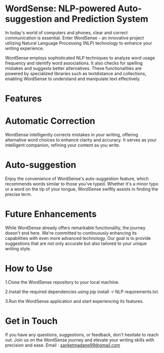 # WordSense: NLP-powered Auto-suggestion and Prediction System
In today's world of computers and phones, clear and correct communication is essential. Enter WordSense - an innovative project utilizing Natural Language Processing (NLP) technology to enhance your writing experience.

WordSense employs sophisticated NLP techniques to analyze word usage frequency and identify word associations. It also checks for spelling mistakes and suggests better alternatives. These functionalities are powered by specialized libraries such as textdistance and collections, enabling WordSense to understand and manipulate text effectively.
# Features
# Automatic Correction
WordSense intelligently corrects mistakes in your writing, offering alternative word choices to enhance clarity and accuracy. It serves as your intelligent companion, refining your content as you write.
# Auto-suggestion
Enjoy the convenience of WordSense's auto-suggestion feature, which recommends words similar to those you've typed. Whether it's a minor typo or a word on the tip of your tongue, WordSense swiftly assists in finding the precise term.
# Future Enhancements
While WordSense already offers remarkable functionality, the journey doesn't end here. We're committed to continuously enhancing its capabilities with even more advanced technology. Our goal is to provide suggestions that are not only accurate but also tailored to your unique writing style.
# How to Use
  1.Clone the WordSense repository to your local machine.
  
  2.Install the required dependencies using pip install -r NLP requirements.txt.
  
  3.Run the WordSense application and start experiencing its features.
  
# Get in Touch
If you have any questions, suggestions, or feedback, don't hesitate to reach out. Join us on the WordSense journey and elevate your writing skills with precision and ease. 
Email : sanketmadane99@gmail.com
